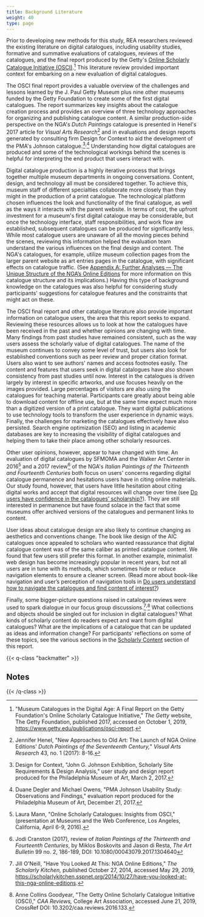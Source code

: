```yaml
---
title: Background Literature
weight: 40
type: page
---
```


Prior to developing new methods for this study, REA researchers reviewed the existing literature on digital catalogues, including usability studies, formative and summative evaluations of catalogues, reviews of the catalogues, and the final report produced by the Getty's [Online Scholarly Catalogue Initiative (OSCI)](https://www.getty.edu/foundation/initiatives/past/osci/index.html).[^1] This literature review provided important context for embarking on a new evaluation of digital catalogues.

The OSCI final report provides a valuable overview of the challenges and lessons learned by the J. Paul Getty Museum plus nine other museums funded by the Getty Foundation to create some of the first digital catalogues. The report summarizes key insights about the catalogue creation process and provides an overview of three technology approaches for organizing and publishing catalogue content. A similar production-side perspective on the NGA's *Dutch Paintings* catalogue is presented in Henel's 2017 article for *Visual Arts Research*[^2] and in evaluations and design reports generated by consulting firm Design for Context to aid the development of the PMA's Johnson catalogue.[^3]<sup>,</sup>[^4] Understanding how digital catalogues are produced and some of the technological workings behind the scenes is helpful for interpreting the end product that users interact with.

Digital catalogue production is a highly iterative process that brings together multiple museum departments in ongoing conversations. Content, design, and technology all must be considered together. To achieve this, museum staff of different specialties collaborate more closely than they might in the production of a print catalogue. The technological platform chosen influences the look and functionality of the final catalogue, as well as the ways it interacts with the parent website. In terms of cost, the upfront investment for a museum's first digital catalogue may be considerable, but once the technology interface, staff responsibilities, and work flow are established, subsequent catalogues can be produced for significantly less. While most catalogue users are unaware of all the moving pieces behind the scenes, reviewing this information helped the evaluation team understand the various influences on the final design and content. The NGA's catalogues, for example, utilize museum collection pages from the larger parent website as art entries pages in the catalogue, with significant effects on catalogue traffic. (See [Appendix A: Further Analyses — The Unique Structure of the NGA’s Online Editions](/further-analyses/#the-unique-structure-of-the-nga-s-online-editions) for more information on this catalogue structure and its implications.) Having this type of background knowledge on the catalogues was also helpful for considering study participants' suggestions for catalogue features and the constraints that might act on these.

The OSCI final report and other catalogue literature also provide important information on catalogue users, the area that this report seeks to expand. Reviewing these resources allows us to look at how the catalogues have been received in the past and whether opinions are changing with time. Many findings from past studies have remained consistent, such as the way users assess the scholarly value of digital catalogues. The name of the museum continues to convey some level of trust, but users also look for established conventions such as peer review and proper citation format. Users also want to see authors' names and access footnotes easily. The content and features that users seek in digital catalogues have also shown consistency from past studies until now. Interest in the catalogues is driven largely by interest in specific artworks, and use focuses heavily on the images provided. Large percentages of visitors are also using the catalogues for teaching material. Participants care greatly about being able to download content for offline use, but at the same time expect much more than a digitized version of a print catalogue. They want digital publications to use technology tools to transform the user experience in dynamic ways. Finally, the challenges for marketing the catalogues effectively have also persisted. Search engine optimization (SEO) and listing in academic databases are key to increasing the visibility of digital catalogues and helping them to take their place among other scholarly resources.

Other user opinions, however, appear to have changed with time. An evaluation of digital catalogues by SFMOMA and the Walker Art Center in 2016[^5] and a 2017 review[^6] of the NGA's *Italian Paintings of the Thirteenth and Fourteenth Centuries* both focus on users' concerns regarding digital catalogue permanence and hesitations users have in citing online materials. Our study found, however, that users have little hesitation about citing digital works and accept that digital resources will change over time (see [Do users have confidence in the catalogues’ scholarship?](/scholarly-content/confidence/)). They are still interested in permanence but have found solace in the fact that some museums offer archived versions of the catalogues and permanent links to content.

User ideas about catalogue design are also likely to continue changing as aesthetics and conventions change. The book like design of the AIC catalogues once appealed to scholars who wanted reassurance that digital catalogue content was of the same caliber as printed catalogue content. We found that few users still prefer this format. In another example, minimalist web design has become increasingly popular in recent years, but not all users are in tune with its methods, which sometimes hide or reduce navigation elements to ensure a cleaner screen. (Read more about book-like navigation and user’s perception of navigation tools in [Do users understand how to navigate the catalogues and find content of interest?](/functionality-and-design/navigation/))

Finally, some bigger-picture questions raised in catalogue reviews were used to spark dialogue in our focus group discussions.[^7]<sup>,</sup>[^8] What collections and objects should be singled out for inclusion in digital catalogues? What kinds of scholarly content do readers expect and want from digital catalogues? What are the implications of a catalogue that can be updated as ideas and information change? For participants' reflections on some of these topics, see the various sections in the [Scholarly Content](/scholarly-content/) section of this report.

{{< q-class "backmatter" >}}
## Notes
{{< /q-class >}}

[^1]: "Museum Catalogues in the Digital Age: A Final Report on the Getty Foundation's Online Scholarly Catalogue Initiative," *The Getty* website, The Getty Foundation, published 2017, accessed on October 1, 2019, https://www.getty.edu/publications/osci-report.

[^2]: Jennifer Henel, "New Approaches to Old Art: The Launch of NGA Online Editions' *Dutch Paintings of the Seventeenth Century,*" *Visual Arts Research* 43, no. 1 (2017): 8-16.

[^3]: Design for Context, "John G. Johnson Exhibition, Scholarly Site Requirements & Design Analysis," user study and design report produced for the Philadelphia Museum of Art, March 2, 2017.

[^4]: Duane Degler and Michael Owens, "PMA Johnson Usability Study: Observations and Findings," evaluation report produced for the Philadelphia Museum of Art, December 21, 2017.

[^5]: Laura Mann, "Online Scholarly Catalogues: Insights from OSCI," (presentation at Museums and the Web Conference, Los Angeles, California, April 6-9, 2016).

[^6]: Jodi Cranston (2017), review of *Italian Paintings of the Thirteenth and Fourteenth Centuries*, by Miklos Boskovits and Jason di Resta, *The Art Bulletin* 99 no. 2, 186-189, DOI: 10.1080/00043079.2017.1304640

[^7]: Jill O'Neill, "Have You Looked At This: NGA Online Editions," *The Scholarly Kitchen,* published October 27, 2014, accessed May 29, 2019, https://scholarlykitchen.sspnet.org/2014/10/27/have-you-looked-at-this-nga-online-editions.

[^8]: Anne Collins Goodyear, "The Getty Online Scholarly Catalogue Initiative (OSCI)," *CAA Reviews,* College Art Association, accessed June 21, 2019, CrossRef DOI: 10.3202/caa.reviews.2016.133.